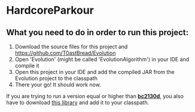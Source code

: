 # HardcoreParkour

## What you need to do in order to run this project:
1. Download the source files for this project and https://github.com/T0astBread/Evolution
2. Open 'Evolution' (might be called 'EvolutionAlgorithm') in your IDE and compile it
3. Open this project in your IDE and add the compiled JAR from the Evolution project to the classpath
4. There your go! It should work now.

If you are trying to run a version equal or higher than [**bc2130d**](https://github.com/T0astBread/HardcoreParkour/commit/bc2130d4aabd095e0357f0d8b7657d759dfa3946), you also have to download [this library](https://www.dropbox.com/sh/yxjixuvwfxwzr8e/AABtuVDncB7VRcdQ5Olj6-aNa?dl=0) and add it to your classpath.
